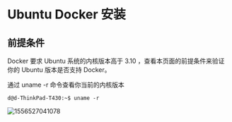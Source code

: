 # Ubuntu Docker 安装

## 前提条件

Docker 要求 Ubuntu 系统的内核版本高于 3.10 ，查看本页面的前提条件来验证你的 Ubuntu 版本是否支持 Docker。

通过 uname -r 命令查看你当前的内核版本

```
d@d-ThinkPad-T430:~$ uname -r
```

![1556527041078](/home/d/.config/Typora/typora-user-images/1556527041078.png)
